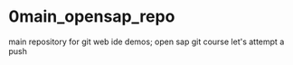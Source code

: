 # 0main_opensap_repo
main repository for git web ide demos; open sap git course
let's attempt a push

